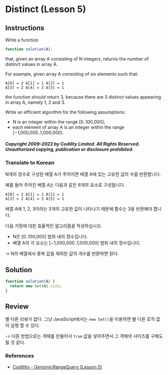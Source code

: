 # Distinct (Lesson 5)

## Instructions

Write a function

```js
function solution(A);
```

that, given an array A consisting of N integers, returns the number of distinct values in array A.

For example, given array A consisting of six elements such that:

```
A[0] = 2 A[1] = 1 A[2] = 1
A[3] = 2 A[4] = 3 A[5] = 1
```

the function should return 3, because there are 3 distinct values appearing in array A, namely 1, 2 and 3.

Write an efficient algorithm for the following assumptions:

- N is an integer within the range [0..100,000];
- each element of array A is an integer within the range [−1,000,000..1,000,000].

##### Copyright 2009–2022 by Codility Limited. All Rights Reserved. Unauthorized copying, publication or disclosure prohibited.

### Translate to Korean

N개의 정수로 구성된 배열 A가 주어지면 배열 A에 있는 고유한 값의 수를 반환합니다.

예를 들어 주어진 배열 A는 다음과 같은 6개의 요소로 구성됩니다.

```
A[0] = 2 A[1] = 1 A[2] = 1
A[3] = 2 A[4] = 3 A[5] = 1
```

배열 A에 1, 2, 3이라는 3개의 고유한 값이 나타나기 때문에 함수는 3을 반환해야 합니다.

다음 가정에 대한 효율적인 알고리즘을 작성하십시오.

- N은 [0..100,000] 범위 내의 정수입니다.
- 배열 A의 각 요소는 [−1,000,000..1,000,000] 범위 내의 정수입니다.

-> N의 배열에서 중복 값을 제외한 값의 개수를 반환하면 된다.

## Solution

```js
function solution(A) {
  return new Set(A).size;
}
```

## Review

별 다른 리뷰가 없다. 그냥 JavaScript에서는 `new Set()`을 이용하면 별 다른 로직 없이 실행 할 수 있다.

-> 다른 방법으로는 객체를 만들어서 `true` 값을 넣어주면서 그 객체의 사이즈를 구해도 될 것 같다.

### References

- [Codillity - GenomicRangeQuery (Lesson 5)](https://app.codility.com/programmers/lessons/5-prefix_sums/genomic_range_query)
